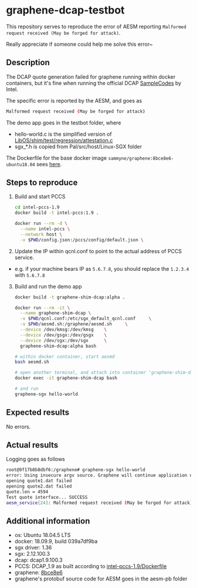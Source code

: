 # graphene-dcap-testbot

This repository serves to reproduce the error of AESM reporting `Malformed request received (May be forged for attack)`.

Really appreciate if someone could help me solve this error~

## Description
The DCAP quote generation failed for graphene running within docker containers, but it's fine when running the official DCAP [SampleCodes][dcap-samplecode] by Intel.

The specific error is reported by the AESM, and goes as 
```bash
Malformed request received (May be forged for attack)
```

The demo app goes in the testbot folder, where
- hello-world.c is the simplified version of [LibOS/shim/test/regression/attestation.c][attestation.c]
- sgx_*.h is copied from Pal/src/host/Linux-SGX folder

The Dockerfile for the base docker image `sammyne/graphene:8bce8e6-ubuntu18.04` sees [here][sammyne/graphene:8bce8e6-ubuntu18.04].

## Steps to reproduce

1. Build and start PCCS
    ```bash
    cd intel-pccs-1.9
    docker build -t intel-pccs:1.9 .

    docker run --rm -d \
      --name intel-pccs \
      --network host \
      -v $PWD/config.json:/pccs/config/default.json \
    ```
2. Update the IP within qcnl.conf to point to the actual address of PCCS service.
  - e.g. if your machine bears IP as `5.6.7.8`, you should replace the `1.2.3.4` with `5.6.7.8`

3. Build and run the demo app
    ```bash
    docker build -t graphene-shim-dcap:alpha .

    docker run --rm -it \
      --name graphene-shim-dcap \
      -v $PWD/qcnl.conf:/etc/sgx_default_qcnl.conf     \
      -v $PWD/aesmd.sh:/graphene/aesmd.sh     \
      --device /dev/kmsg:/dev/kmsg    \
      --device /dev/gsgx:/dev/gsgx    \
      --device /dev/sgx:/dev/sgx      \
      graphene-shim-dcap:alpha bash

    # within docker container, start aesmd
    bash aesmd.sh

    # open another terminal, and attach into container 'graphene-shim-dcap'
    docker exec -it graphene-shim-dcap bash

    # and run 
    graphene-sgx hello-world
    ```

## Expected results

No errors.

## Actual results

Logging goes as follows

```bash
root@9f17b8b8dbf6:/graphene# graphene-sgx hello-world
error: Using insecure argv source. Graphene will continue application execution, but this configuration must not be used in production!
opening quote1.dat failed
opening quote2.dat failed
quote.len = 4594
Test quote interface... SUCCESS
aesm_service[24]: Malformed request received (May be forged for attack)
```

## Additional information
- os: Ubuntu 18.04.5 LTS
- docker: 18.09.9, build 039a7df9ba
- sgx driver: 1.36
- sgx: 2.12.100.3
- dcap: dcap1.9.100.3
- PCCS: DCAP_1.9 as built according to [intel-pccs-1.9/Dockerfile](intel-pccs-1.9/Dockerfile)
- graphene: [8bce8e6][graphene]
- graphene's protobuf source code for AESM goes in the aesm-pb folder

[attestation.c]: https://github.com/oscarlab/graphene/blob/8bce8e633e2d7f40816cd527060cd539c6f307fa/LibOS/shim/test/regression/attestation.c#L280
[dcap-samplecode]: https://github.com/intel/SGXDataCenterAttestationPrimitives/tree/DCAP_1.9/SampleCode
[graphene]: https://github.com/oscarlab/graphene/tree/8bce8e633e2d7f40816cd527060cd539c6f307fa
[sammyne/graphene:8bce8e6-ubuntu18.04]: https://github.com/sammyne/ghcr.io/blob/main/graphene/8bce8e6/ubuntu18.04/Dockerfile
